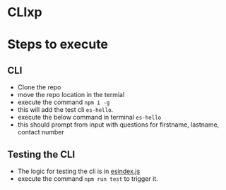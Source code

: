 # CLIxp

# Steps to execute

## CLI
* Clone the repo
* move the repo location in the termial
* execute the command `npm i -g`
* this will add the test cli `es-hello`.
* execute the below command in terminal `es-hello`
* this should prompt from input with questions for firstname, lastname, contact number

## Testing the CLI
* The logic for testing the cli is in [esindex.js](./esindex.js)
* execute the command `npm run test` to trigger it.
